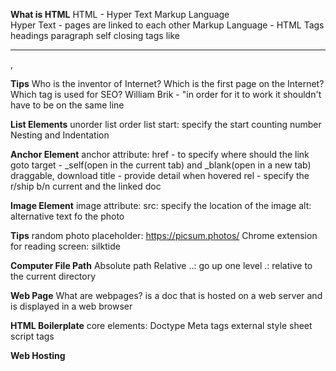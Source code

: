 **What is HTML**
    HTML - Hyper Text Markup Language  
    Hyper Text - pages are linked to each other
    Markup Language - 
    HTML Tags
        headings
        paragraph
        self closing tags like <hr/>, <br/>
        

**Tips**
    Who is the inventor of Internet?
    Which is the first page on the Internet?
    Which tag is used for SEO?
    William Brik - "in order for it to work it shouldn't have to be on the same line

**List Elements**
    unorder list
    order list
        start: specify the start counting number
    Nesting and Indentation

**Anchor Element**
    anchor attribute:
        href - to specify where should the link goto
        target - _self(open in the current tab) and _blank(open in a new tab)
        draggable, download 
        title - provide detail when hovered
        rel - specify the r/ship b/n current and the linked doc

**Image Element**
    image attribute:
        src: specify the location of the image
        alt: alternative text fo the photo
 
**Tips**
    random photo placeholder:
        https://picsum.photos/<size>
    Chrome extension for reading screen:
        silktide
    
**Computer File Path**
    Absolute path
    Relative
        ..: go up one level
         .: relative to the current directory

**Web Page**
    What are webpages?
        is a doc that is hosted on a web server and is displayed in a web browser

**HTML Boilerplate**
    core elements:
        Doctype
        Meta tags
        external style sheet
        script tags

**Web Hosting**
    


         
